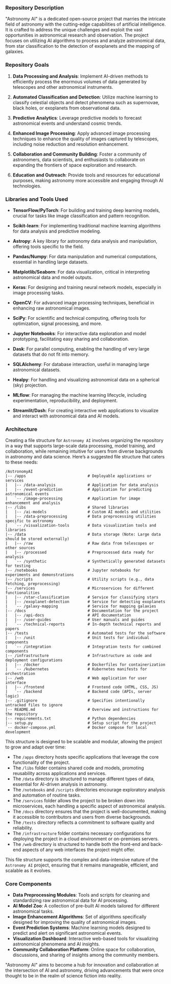 ### Repository Description

"Astronomy AI" is a dedicated open-source project that marries the intricate field of astronomy with the cutting-edge capabilities of artificial intelligence. It is crafted to address the unique challenges and exploit the vast opportunities in astronomical research and observation. The project focuses on utilizing AI algorithms to process and analyze astronomical data, from star classification to the detection of exoplanets and the mapping of galaxies.

### Repository Goals

1. **Data Processing and Analysis**: Implement AI-driven methods to efficiently process the enormous volumes of data generated by telescopes and other astronomical instruments.

2. **Automated Classification and Detection**: Utilize machine learning to classify celestial objects and detect phenomena such as supernovae, black holes, or exoplanets from observational data.

3. **Predictive Analytics**: Leverage predictive models to forecast astronomical events and understand cosmic trends.

4. **Enhanced Image Processing**: Apply advanced image processing techniques to enhance the quality of images captured by telescopes, including noise reduction and resolution enhancement.

5. **Collaboration and Community Building**: Foster a community of astronomers, data scientists, and enthusiasts to collaborate on expanding the frontiers of space exploration and research.

6. **Education and Outreach**: Provide tools and resources for educational purposes, making astronomy more accessible and engaging through AI technologies.

### Libraries and Tools Used

- **TensorFlow/PyTorch**: For building and training deep learning models, crucial for tasks like image classification and pattern recognition.

- **Scikit-learn**: For implementing traditional machine learning algorithms for data analysis and predictive modeling.

- **Astropy**: A key library for astronomy data analysis and manipulation, offering tools specific to the field.

- **Pandas/Numpy**: For data manipulation and numerical computations, essential in handling large datasets.

- **Matplotlib/Seaborn**: For data visualization, critical in interpreting astronomical data and model outputs.

- **Keras**: For designing and training neural network models, especially in image processing tasks.

- **OpenCV**: For advanced image processing techniques, beneficial in enhancing raw astronomical images.

- **SciPy**: For scientific and technical computing, offering tools for optimization, signal processing, and more.

- **Jupyter Notebooks**: For interactive data exploration and model prototyping, facilitating easy sharing and collaboration.

- **Dask**: For parallel computing, enabling the handling of very large datasets that do not fit into memory.

- **SQLAlchemy**: For database interaction, useful in managing large astronomical datasets.

- **Healpy**: For handling and visualizing astronomical data on a spherical (sky) projection.

- **MLflow**: For managing the machine learning lifecycle, including experimentation, reproducibility, and deployment.

- **Streamlit/Dash**: For creating interactive web applications to visualize and interact with astronomical data and AI models.

### Architecture

Creating a file structure for `Astronomy AI` involves organizing the repository in a way that supports large-scale data processing, model training, and collaboration, while remaining intuitive for users from diverse backgrounds in astronomy and data science. Here’s a suggested file structure that caters to these needs:

```plaintext
/AstronomyAI
|-- /apps                           # Deployable applications or services
|   |-- /data-analysis              # Application for data analysis
|   |-- /event-prediction           # Application for predicting astronomical events
|   `-- /image-processing           # Application for image enhancement and analysis
|-- /libs                           # Shared libraries
|   |-- /ai-models                  # Custom AI models and utilities
|   |-- /data-preprocessing         # Data preprocessing utilities specific to astronomy
|   `-- /visualization-tools        # Data visualization tools and libraries
|-- /data                           # Data storage (Note: Large data should be stored externally)
|   |-- /raw                        # Raw data from telescopes or other sources
|   |-- /processed                  # Preprocessed data ready for analysis
|   `-- /synthetic                  # Synthetically generated datasets for testing
|-- /notebooks                      # Jupyter notebooks for experiments and demonstrations
|-- /scripts                        # Utility scripts (e.g., data fetching, preprocessing)
|-- /services                       # Microservices for different functionalities
|   |-- /star-classification        # Service for classifying stars
|   |-- /exoplanet-detection        # Service for detecting exoplanets
|   `-- /galaxy-mapping             # Service for mapping galaxies
|-- /docs                           # Documentation for the project
|   |-- /api-docs                   # API documentation
|   |-- /user-guides                # User manuals and guides
|   `-- /technical-reports          # In-depth technical reports and papers
|-- /tests                          # Automated tests for the software
|   |-- /unit                       # Unit tests for individual components
|   `-- /integration                # Integration tests for combined components
|-- /infrastructure                 # Infrastructure as code and deployment configurations
|   |-- /docker                     # Dockerfiles for containerization
|   `-- /kubernetes                 # Kubernetes manifests for orchestration
|-- /web                            # Web application for user interface
|   |-- /frontend                   # Frontend code (HTML, CSS, JS)
|   `-- /backend                    # Backend code (APIs, server logic)
|-- .gitignore                      # Specifies intentionally untracked files to ignore
|-- README.md                       # Overview and instructions for the repository
|-- requirements.txt                # Python dependencies
|-- setup.py                        # Setup script for the project
`-- docker-compose.yml              # Docker compose for local development
```

This structure is designed to be scalable and modular, allowing the project to grow and adapt over time:

- The `/apps` directory hosts specific applications that leverage the core functionality of the project.
- The `/libs` folder contains shared code and models, promoting reusability across applications and services.
- The `/data` directory is structured to manage different types of data, essential for AI-driven analysis in astronomy.
- The `/notebooks` and `/scripts` directories encourage exploratory analysis and automation of routine tasks.
- The `/services` folder allows the project to be broken down into microservices, each handling a specific aspect of astronomical analysis.
- The `/docs` directory ensures that the project is well-documented, making it accessible to contributors and users from diverse backgrounds.
- The `/tests` directory reflects a commitment to software quality and reliability.
- The `/infrastructure` folder contains necessary configurations for deploying the project in a cloud environment or on-premises servers.
- The `/web` directory is structured to handle both the front-end and back-end aspects of any web interfaces the project might offer.

This file structure supports the complex and data-intensive nature of the `Astronomy AI` project, ensuring that it remains manageable, efficient, and scalable as it evolves.

### Core Components

- **Data Preprocessing Modules**: Tools and scripts for cleaning and standardizing raw astronomical data for AI processing.
- **AI Model Zoo**: A collection of pre-built AI models tailored for different astronomical tasks.
- **Image Enhancement Algorithms**: Set of algorithms specifically designed for improving the quality of astronomical images.
- **Event Prediction Systems**: Machine learning models designed to predict and alert on significant astronomical events.
- **Visualization Dashboard**: Interactive web-based tools for visualizing astronomical phenomena and AI insights.
- **Community Collaboration Platform**: Online space for collaboration, discussions, and sharing of insights among the community members.

"Astronomy AI" aims to become a hub for innovation and collaboration at the intersection of AI and astronomy, driving advancements that were once thought to be in the realm of science fiction into reality.

